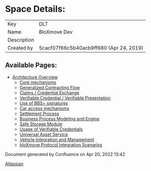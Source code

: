 <div id="page">

<div id="main" class="aui-page-panel">

<div id="main-header">

# <span id="title-text">Space Details:</span>

</div>

<div id="content">

<div id="main-content" class="pageSection">

|             |                                         |
| ----------- | --------------------------------------- |
| Key         | DLT                                     |
| Name        | BloXmove Dev                            |
| Description |                                         |
| Created by  | 5cacf07f66c5b40acb9ff680 (Apr 24, 2019) |

</div>

  
  

<div class="pageSection">

<div class="pageSectionHeader">

## Available Pages:

</div>

  - [Architecture Overview](Architecture-Overview_4492492808.html)
      - [Core mechanisms](Core-mechanisms_1593933450.html)
    <!-- end list -->
      - [Generalized Contracting
        Flow](Generalized-Contracting-Flow_1575616272.html)
    <!-- end list -->
      - [Claims / Credential Exchange](4493869070.html)
    <!-- end list -->
      - [Verifiable Credential / Verifiable
        Presentation](4494458942.html)
    <!-- end list -->
      - [Use of BBS+ signatures](4495769601.html)
    <!-- end list -->
      - [Car access mechanisms](Car-access-mechanisms_1575517803.html)
    <!-- end list -->
      - [Settlement Process](Settlement-Process_1555201666.html)
    <!-- end list -->
      - [Business Process Modeling and
        Engine](Business-Process-Modeling-and-Engine_1656159887.html)
    <!-- end list -->
      - [Safe Storage Module](Safe-Storage-Module_1812299375.html)
    <!-- end list -->
      - [Usage of Verifiable
        Credentials](Usage-of-Verifiable-Credentials_2113502825.html)
    <!-- end list -->
      - [Universal Asset
        Service](Universal-Asset-Service_2234351276.html)
    <!-- end list -->
      - [Vehicle Integration and
        Management](Vehicle-Integration-and-Management_2335342185.html)
    <!-- end list -->
      - [bloXmove Protocol Integration
        Scenarios](bloXmove-Protocol-Integration-Scenarios_4438982941.html)

</div>

</div>

</div>

<div id="footer" data-role="contentinfo">

<div class="section footer-body">

Document generated by Confluence on Apr 20, 2022 13:42

<div id="footer-logo">

[Atlassian](http://www.atlassian.com/)

</div>

</div>

</div>

</div>
